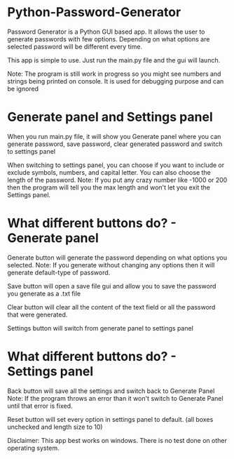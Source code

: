 # Python-Password-Generator
Password Generator is a Python GUI based app. It allows the user to generate passwords with few options. 
Depending on what options are selected password will be different every time.

This app is simple to use. Just run the main.py file and the gui will launch. 

Note: The program is still work in progress so you might see numbers and strings being printed on console. It is used for debugging purpose and can be ignored

# Generate panel and Settings panel
When you run main.py file, it will show you Generate panel where you can generate password, save password, clear generated password
and switch to settings panel

When switching to settings panel, you can choose if you want to include or exclude symbols, numbers, and capital letter. You can also choose the length of the password.
Note: If you put any crazy number like -1000 or 200 then the program will tell you the max length and won't let you exit the Settings panel.


# What different buttons do? - Generate panel
Generate button will generate the password depending on what options you selected.
Note: If you generate without changing any options then it will generate default-type of password.

Save button will open a save file gui and allow you to save the password you generate as a .txt file

Clear button will clear all the content of the text field or all the password that were generated.

Settings button will switch from generate panel to settings panel

# What different buttons do? - Settings panel
Back button will save all the settings and switch back to Generate Panel
Note: If the program throws an error than it won't switch to Generate Panel until that error is fixed.

Reset button will set every option in settings panel to default. (all boxes unchecked and length size to 10)


Disclaimer: This app best works on windows. There is no test done on other operating system.




